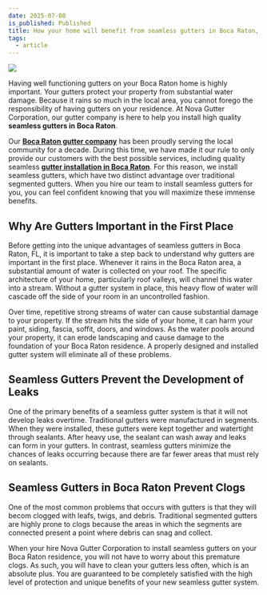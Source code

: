 ```yaml
---
date: 2025-07-08
is_published: Published
title: How your home will benefit from seamless gutters in Boca Raton, FL
tags:
  - article
---
```

![](/media/tips-seamless-gutters-boca-raton-fl.jpg)

Having well functioning gutters on your Boca Raton home is highly important. Your gutters protect your property from substantial water damage. Because it rains so much in the local area, you cannot forego the responsibility of having gutters on your residence. At Nova Gutter Corporation, our gutter company is here to help you install high quality **seamless gutters in Boca Raton**.

Our [**Boca Raton gutter company**](https://www.novagutter.com/) has been proudly serving the local community for a decade. During this time, we have made it our rule to only provide our customers with the best possible services, including quality seamless [**gutter installation in Boca Raton**](https://novagutter.com/#residential-gutter-installation). For this reason, we install seamless gutters, which have two distinct advantage over traditional segmented gutters. When you hire our team to install seamless gutters for you, you can feel confident knowing that you will maximize these immense benefits.

## Why Are Gutters Important in the First Place

Before getting into the unique advantages of seamless gutters in Boca Raton, FL, it is important to take a step back to understand why gutters are important in the first place. Whenever it rains in the Boca Raton area, a substantial amount of water is collected on your roof. The specific architecture of your home, particularly roof valleys, will channel this water into a stream. Without a gutter system in place, this heavy flow of water will cascade off the side of your room in an uncontrolled fashion.

Over time, repetitive strong streams of water can cause substantial damage to your property. If the stream hits the side of your home, it can harm your paint, siding, fascia, soffit, doors, and windows. As the water pools around your property, it can erode landscaping and cause damage to the foundation of your Boca Raton residence. A properly designed and installed gutter system will eliminate all of these problems.

## Seamless Gutters Prevent the Development of Leaks

One of the primary benefits of a seamless gutter system is that it will not develop leaks overtime. Traditional gutters were manufactured in segments. When they were installed, these gutters were kept together and watertight through sealants. After heavy use, the sealant can wash away and leaks can form in your gutters. In contrast, seamless gutters minimize the chances of leaks occurring because there are far fewer areas that must rely on sealants.

## Seamless Gutters in Boca Raton Prevent Clogs

One of the most common problems that occurs with gutters is that they will becom clogged with leafs, twigs, and debris. Traditional segmented gutters are highly prone to clogs because the areas in which the segments are connected present a point where debris can snag and collect.

When your hire Nova Gutter Corporation to install seamless gutters on your Boca Raton residence, you will not have to worry about this premature clogs. As such, you will have to clean your gutters less often, which is an absolute plus. You are guaranteed to be completely satisfied with the high level of protection and unique benefits of your new seamless gutter system.